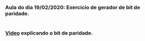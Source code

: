 ### Aula do dia 19/02/2020: Exercício de gerador de bit de paridade. <br> <br>
### <a href="https://www.youtube.com/watch?v=gkZP_Y7r2ms">Vídeo</a> explicando o bit de paridade.

